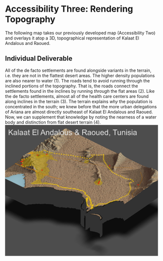 # Accessibility Three: Rendering Topography
The following map takes our previously developed map (Accessibility Two) and overlays it atop a 3D, topographical representation of Kalaat El Andalous and Raoued. <br/>

## Individual Deliverable
All of the de facto settlements are found alongside variants in the terrain, i.e. they are not in the flattest desert areas. The higher density populations are also nearer to water (1). The roads tend to avoid running through the inclined portions of the topography. That is, the roads connect the settlements found in the inclines by running *through* the flat areas (2). Like the de facto settlements, almost all of the health care centers are found along inclines in the terrain (3). The terrain explains *why* the population is concentrated in the south; we knew before that the more urban delegations of Ariana are almost directly southeast of Kalaat El Andalous and Raoued. Now, we can supplement that knowledge by noting the nearness of a water body and distinction from flat desert terrain (4). <br/>
![](final_map_a3.png)<br/>
